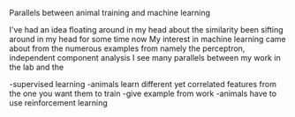 Parallels between animal training and machine learning

I've had an idea floating around in my head about the similarity been sifting around in my head for some time now
My interest in machine learning came about from the numerous examples from
namely the perceptron, independent component analysis
I see many parallels between my work in the lab and the


-supervised learning
-animals learn different yet correlated features from the one you want them to train
-give example from work
-animals have to use reinforcement learning
